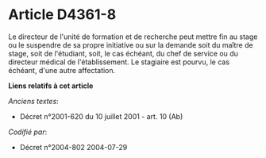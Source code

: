 # Article D4361-8

Le directeur de l'unité de formation et de recherche peut mettre fin au stage ou le suspendre de sa propre initiative ou sur
la demande soit du maître de stage, soit de l'étudiant, soit, le cas échéant, du chef de service ou du directeur médical de
l'établissement. Le stagiaire est pourvu, le cas échéant, d'une autre affectation.

**Liens relatifs à cet article**

_Anciens textes_:

  - Décret n°2001-620 du 10 juillet 2001 - art. 10 (Ab)

_Codifié par_:

  - Décret n°2004-802 2004-07-29
